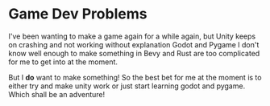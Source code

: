 # Game Dev Problems

I've been wanting to make a game again for a while again, but
Unity keeps on crashing and not working without explanation
Godot and Pygame I don't know well enough to make something in
Bevy and Rust are too complicated for me to get into at the moment.

But I __do__ want to make something! So the best bet for me at the moment is to either try and make unity work or just start learning godot and pygame.
Which shall be an adventure!
